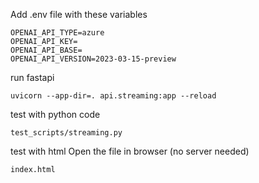 Add .env file with these variables

```
OPENAI_API_TYPE=azure
OPENAI_API_KEY=
OPENAI_API_BASE=
OPENAI_API_VERSION=2023-03-15-preview
```

run fastapi

```
uvicorn --app-dir=. api.streaming:app --reload
```

test with python code

```
test_scripts/streaming.py
```

test with html
Open the file in browser (no server needed)

```
index.html
```
